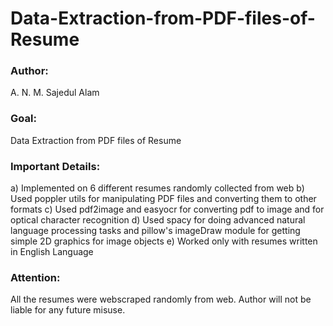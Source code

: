 # Data-Extraction-from-PDF-files-of-Resume

### Author: 
A. N. M. Sajedul Alam

### Goal: 
Data Extraction from PDF files of Resume

### Important Details:

a) Implemented on 6 different resumes randomly collected from web
b) Used poppler utils for manipulating PDF files and converting them to other formats
c) Used pdf2image and easyocr for converting pdf to image and for optical character recognition
d) Used spacy for doing advanced natural language processing tasks and pillow's imageDraw module for getting simple 2D graphics for image objects
e) Worked only with resumes written in English Language

### Attention:

All the resumes were webscraped randomly from web. Author will not be liable for any future misuse.
